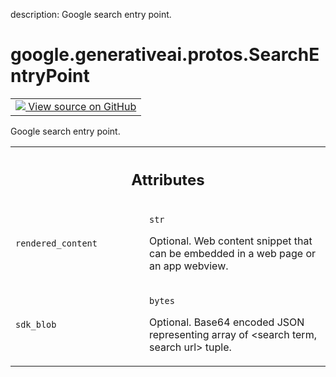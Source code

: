 description: Google search entry point.

<div itemscope itemtype="http://developers.google.com/ReferenceObject">
<meta itemprop="name" content="google.generativeai.protos.SearchEntryPoint" />
<meta itemprop="path" content="Stable" />
</div>

# google.generativeai.protos.SearchEntryPoint

<!-- Insert buttons and diff -->

<table class="tfo-notebook-buttons tfo-api nocontent">
<td>
  <a target="_blank" href="https://github.com/googleapis/google-cloud-python/tree/main/packages/google-ai-generativelanguage/google/ai/generativelanguage_v1beta/types/generative_service.py#L1005-L1024">
    <img src="https://www.tensorflow.org/images/GitHub-Mark-32px.png" />
    View source on GitHub
  </a>
</td>
</table>



Google search entry point.

<!-- Placeholder for "Used in" -->




<!-- Tabular view -->
 <table class="responsive fixed orange">
<colgroup><col width="214px"><col></colgroup>
<tr><th colspan="2"><h2 class="add-link">Attributes</h2></th></tr>

<tr>
<td>

`rendered_content`<a id="rendered_content"></a>

</td>
<td>

`str`

Optional. Web content snippet that can be
embedded in a web page or an app webview.

</td>
</tr><tr>
<td>

`sdk_blob`<a id="sdk_blob"></a>

</td>
<td>

`bytes`

Optional. Base64 encoded JSON representing
array of <search term, search url> tuple.

</td>
</tr>
</table>



